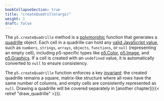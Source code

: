 ```yaml
---
bookCollapseSection: true
title: "createQuadrille(args)"
weight: 1
draft: false
---
```


The `p5.createQuadrille` method is a [polymorphic](https://en.wikipedia.org/wiki/Ad_hoc_polymorphism) function that generates a [quadrille](https://en.wikipedia.org/wiki/Square_tiling) object. Each cell in a quadrille can hold any [valid JavaScript value](https://www.w3schools.com/js/js_datatypes.asp), such as `numbers`, `strings`, `arrays`, `objects`, `functions`, or `null` (representing an empty cell), including p5-specific types like [p5.Color](https://p5js.org/reference/p5/p5.Color), [p5.Image](https://p5js.org/reference/p5/p5.Image), and [p5.Graphics](https://p5js.org/reference/p5/p5.Graphics). If a cell is created with an `undefined` value, it is automatically converted to `null` to ensure consistency.

The `p5.createQuadrille` function enforces a key [invariant](https://en.wikipedia.org/wiki/Invariant_(mathematics)#Invariants_in_computer_science): the created quadrille remains a square, matrix-like structure where all rows have the same number of columns, and empty cells are consistently represented as `null`. Drawing a quadrille will be covered separately in [another chapter]({{< relref "draw_quadrille" >}}).